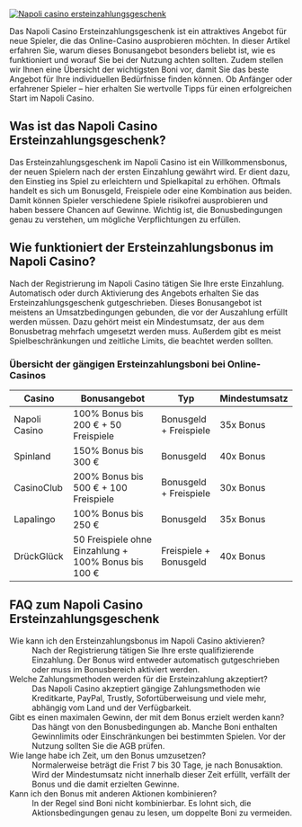 [![Napoli casino ersteinzahlungsgeschenk](https://123-caf.pages.dev/gitsignup.png)](https://vrmoo.ru/Bt82HjjY)

<p>Das Napoli Casino Ersteinzahlungsgeschenk ist ein attraktives Angebot für neue Spieler, die das Online-Casino ausprobieren möchten. In dieser Artikel erfahren Sie, warum dieses Bonusangebot besonders beliebt ist, wie es funktioniert und worauf Sie bei der Nutzung achten sollten. Zudem stellen wir Ihnen eine Übersicht der wichtigsten Boni vor, damit Sie das beste Angebot für Ihre individuellen Bedürfnisse finden können. Ob Anfänger oder erfahrener Spieler – hier erhalten Sie wertvolle Tipps für einen erfolgreichen Start im Napoli Casino.</p>  <h2>Was ist das Napoli Casino Ersteinzahlungsgeschenk?</h2> <p>Das Ersteinzahlungsgeschenk im Napoli Casino ist ein Willkommensbonus, der neuen Spielern nach der ersten Einzahlung gewährt wird. Er dient dazu, den Einstieg ins Spiel zu erleichtern und Spielkapital zu erhöhen. Oftmals handelt es sich um Bonusgeld, Freispiele oder eine Kombination aus beiden. Damit können Spieler verschiedene Spiele risikofrei ausprobieren und haben bessere Chancen auf Gewinne. Wichtig ist, die Bonusbedingungen genau zu verstehen, um mögliche Verpflichtungen zu erfüllen.</p>  <h2>Wie funktioniert der Ersteinzahlungsbonus im Napoli Casino?</h2> <p>Nach der Registrierung im Napoli Casino tätigen Sie Ihre erste Einzahlung. Automatisch oder durch Aktivierung des Angebots erhalten Sie das Ersteinzahlungsgeschenk gutgeschrieben. Dieses Bonusangebot ist meistens an Umsatzbedingungen gebunden, die vor der Auszahlung erfüllt werden müssen. Dazu gehört meist ein Mindestumsatz, der aus dem Bonusbetrag mehrfach umgesetzt werden muss. Außerdem gibt es meist Spielbeschränkungen und zeitliche Limits, die beachtet werden sollten.</p>  <h3>Übersicht der gängigen Ersteinzahlungsboni bei Online-Casinos</h3> <table>   <thead>     <tr>       <th>Casino</th>       <th>Bonusangebot</th>       <th>Typ</th>       <th>Mindestumsatz</th>     </tr>   </thead>   <tbody>     <tr>       <td>Napoli Casino</td>       <td>100% Bonus bis 200 € + 50 Freispiele</td>       <td>Bonusgeld + Freispiele</td>       <td>35x Bonus</td>     </tr>     <tr>       <td>Spinland</td>       <td>150% Bonus bis 300 €</td>       <td>Bonusgeld</td>       <td>40x Bonus</td>     </tr>     <tr>       <td>CasinoClub</td>       <td>200% Bonus bis 500 € + 100 Freispiele</td>       <td>Bonusgeld + Freispiele</td>       <td>30x Bonus</td>     </tr>     <tr>       <td>Lapalingo</td>       <td>100% Bonus bis 250 €</td>       <td>Bonusgeld</td>       <td>35x Bonus</td>     </tr>     <tr>       <td>DrückGlück</td>       <td>50 Freispiele ohne Einzahlung + 100% Bonus bis 100 €</td>       <td>Freispiele + Bonusgeld</td>       <td>40x Bonus</td>     </tr>   </tbody> </table>  <h2>FAQ zum Napoli Casino Ersteinzahlungsgeschenk</h2> <dl>   <dt>Wie kann ich den Ersteinzahlungsbonus im Napoli Casino aktivieren?</dt>   <dd>Nach der Registrierung tätigen Sie Ihre erste qualifizierende Einzahlung. Der Bonus wird entweder automatisch gutgeschrieben oder muss im Bonusbereich aktiviert werden.</dd>      <dt>Welche Zahlungsmethoden werden für die Ersteinzahlung akzeptiert?</dt>   <dd>Das Napoli Casino akzeptiert gängige Zahlungsmethoden wie Kreditkarte, PayPal, Trustly, Sofortüberweisung und viele mehr, abhängig vom Land und der Verfügbarkeit.</dd>      <dt>Gibt es einen maximalen Gewinn, der mit dem Bonus erzielt werden kann?</dt>   <dd>Das hängt von den Bonusbedingungen ab. Manche Boni enthalten Gewinnlimits oder Einschränkungen bei bestimmten Spielen. Vor der Nutzung sollten Sie die AGB prüfen.</dd>      <dt>Wie lange habe ich Zeit, um den Bonus umzusetzen?</dt>   <dd>Normalerweise beträgt die Frist 7 bis 30 Tage, je nach Bonusaktion. Wird der Mindestumsatz nicht innerhalb dieser Zeit erfüllt, verfällt der Bonus und die damit erzielten Gewinne.</dd>      <dt>Kann ich den Bonus mit anderen Aktionen kombinieren?</dt>   <dd>In der Regel sind Boni nicht kombinierbar. Es lohnt sich, die Aktionsbedingungen genau zu lesen, um doppelte Boni zu vermeiden.</dd> </dl>